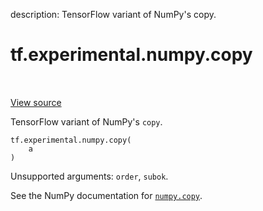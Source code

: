 description: TensorFlow variant of NumPy's copy.

<div itemscope itemtype="http://developers.google.com/ReferenceObject">
<meta itemprop="name" content="tf.experimental.numpy.copy" />
<meta itemprop="path" content="Stable" />
</div>

# tf.experimental.numpy.copy

<!-- Insert buttons and diff -->

<table class="tfo-notebook-buttons tfo-api nocontent" align="left">

</table>

<a target="_blank" href="/code/stable/tensorflow/python/ops/numpy_ops/np_array_ops.py">View source</a>



TensorFlow variant of NumPy's `copy`.

<pre class="devsite-click-to-copy prettyprint lang-py tfo-signature-link">
<code>tf.experimental.numpy.copy(
    a
)
</code></pre>



<!-- Placeholder for "Used in" -->

Unsupported arguments: `order`, `subok`.

See the NumPy documentation for [`numpy.copy`](https://numpy.org/doc/1.16/reference/generated/numpy.copy.html).